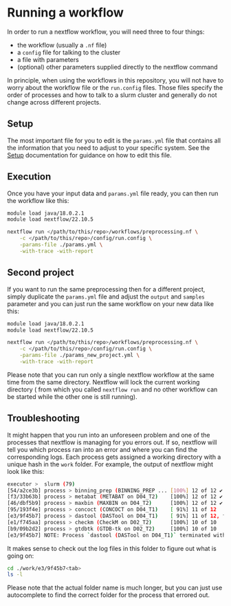 # Running a workflow

In order to run a nextflow workflow, you will need three to four things:
- the workflow (usually a `.nf` file)
- a `config` file for talking to the cluster
- a file with parameters
- (optional) other parameters supplied directly to the nextflow command


In principle, when using the workflows in this repository, you will not
have to worry about the workflow file or the `run.config` files. Those files
specify the order of processes and how to talk to a slurm cluster and 
generally do not change across different projects.

## Setup

The most important file for you to edit is the `params.yml` file that contains
all the information that you need to adjust to your specific system. See
the [Setup](./setup.md) documentation for guidance on how to edit this file.

## Execution

Once you have your input data and `params.yml` file ready, you can then run
the workflow like this:
```bash
module load java/18.0.2.1
module load nextflow/22.10.5

nextflow run </path/to/this/repo>/workflows/preprocessing.nf \
	-c </path/to/this/repo>/config/run.config \
	-params-file ./params.yml \
	-with-trace -with-report
```

## Second project 

If you want to run the same preprocessing then for a different project,
simply duplicate the `params.yml` file and adjust the `output` and `samples`
parameter and you can just run the same workflow on your new data like this:
```bash
module load java/18.0.2.1
module load nextflow/22.10.5

nextflow run </path/to/this/repo>/workflows/preprocessing.nf \
	-c </path/to/this/repo>/config/run.config \
	-params-file ./params_new_project.yml \
	-with-trace -with-report
```

Please note that you can run only a single nextflow workflow at the same time
from the same directory. Nextflow will lock the current working directory (
from which you called `nextflow run` and no other workflow can be started 
while the other one is still running).


## Troubleshooting

It might happen that you run into an unforeseen problem and one of the processes
that nextflow is managing for you errors out. If so, nextflow will tell you
which process ran into an error and where you can find the corresponding logs.
Each process gets assigned a working directory with a unique hash in 
the `work` folder.
For example, the output of nextflow might look like this:
```bash
executor >  slurm (79)
[54/a2ce3b] process > binning_prep (BINNING_PREP ... [100%] 12 of 12 ✔
[f3/33b63b] process > metabat (METABAT on D04_T2)    [100%] 12 of 12 ✔
[46/dbf5b9] process > maxbin (MAXBIN on D04_T2)      [100%] 12 of 12 ✔
[95/193f4e] process > concoct (CONCOCT on D04_T1)    [ 91%] 11 of 12
[e3/9f45b7] process > dastool (DASTool on D04_T1)    [ 91%] 11 of 12, failed:...
[e1/f745aa] process > checkm (CheckM on D02_T2)      [100%] 10 of 10
[b9/09b2d2] process > gtdbtk (GTDB-tk on D02_T2)     [100%] 10 of 10
[e3/9f45b7] NOTE: Process `dastool (DASTool on D04_T1)` terminated with an error exit status (1) -- Execution is retried (1)
```

It makes sense to check out the log files in this folder to figure out what is
going on:
```bash
cd ./work/e3/9f45b7<tab>
ls -l

```
Please note that the actual folder name is much longer, but you can just use
autocomplete to find the correct folder for the process that errored out.





